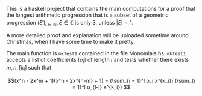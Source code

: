 This is a haskell project that contains the main computations for a proof that the longest arithmetic progression that is a subset of a geometric progression $(\xi^i)_{i \in \mathbb{N}}, \xi \in \mathbb{C}$ is only $3$, unless $|\xi| = 1$.

A more detailed proof and explanation will be uploaded sometime around Christmas, when I have some time to make it pretty. 

The main function is `mkTest1` contained in the file Monomials.hs. `mkTest1` accepts a list of coefficients $[o_i]$ of length $l$ and tests whether there exists $m,n,[k_i]$ such that 

$$(x^n - 2x^m + 1)(x^n - 2x^{n-m} + 1) =
(\sum_{i = 1}^l o_i x^{k_i})
(\sum_{i = 1}^l o_{l-i} x^{k_i})
$$
